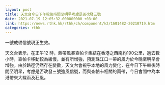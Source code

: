 ```yaml
---
layout: post
title: 天文台今日下午較後時間至明早考慮是否改發三號
date: 2021-07-19 12:05:32.000000000 +08:00
link: https://news.rthk.hk/rthk/ch/component/k2/1601482-20210719.htm
categories: rthk
---
```


一號戒備信號現正生效。

天文台表示，在正午12 時，熱帶風暴查帕卡集結在香港之西南約190公里，過去數小時，查帕卡移動較為緩慢，並有所增強，預測珠江口一帶的風力於今晚至明早會增強。由於路徑仍然存在變數，天文台會視乎本地的風力變化，在今日下午較後時間至明早，考慮是否改發三號強風信號，而與查帕卡相關的雨帶，今日會間中為本港帶來大驟雨及狂風。
